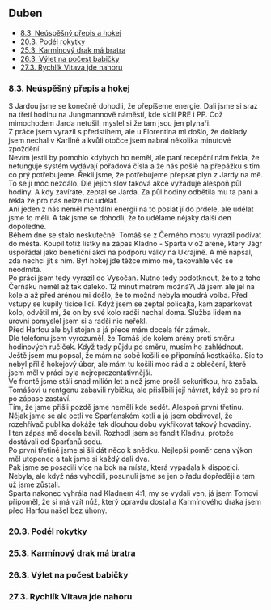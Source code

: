 ## Duben <!-- omit in toc --> 

- [8.3. Neúspěšný přepis a hokej](#83-neúspěšný-přepis-a-hokej)
- [20.3. Podél rokytky](#203-podél-rokytky)
- [25.3. Karmínový drak má bratra](#253-karmínový-drak-má-bratra)
- [26.3. Výlet na počest babičky](#263-výlet-na-počest-babičky)
- [27.3. Rychlík Vltava jde nahoru](#273-rychlík-vltava-jde-nahoru)

### 8.3. Neúspěšný přepis a hokej

S Jardou jsme se konečně dohodli, že přepíšeme energie. Dali jsme si sraz na třetí hodinu na Jungmannově náměstí, kde sídlí PRE i PP. Což mimochodem Jarda netušil. myslel si že tam jsou jen plynaři.\
Z práce jsem vyrazil s předstihem, ale u Florentina mi došlo, že doklady jsem nechal v Karlíně a kvůli otočce jsem nabral několika minutové zpoždění.\
Nevím jestli by pomohlo kdybych ho neměl, ale paní recepční nám řekla, že nefunguje systém vydávají pořadová čísla a že nás pošlě na přepážku s tím co prý potřebujeme. Řekli jsme, že potřebujeme přepsat plyn z Jardy na mě. To se jí moc nezdálo. Dle jejích slov taková akce vyžaduje alespoň půl hodiny. A kdy zavíráte, zeptal se Jarda. Za půl hodiny odbětila mu ta paní a řekla že pro nás nelze nic udělat.\
Ani jeden z nás neměl mentální energii na to poslat jí do prdele, ale udělat jsme to měli. A tak jsme se dohodli, že to uděláme nějaký další den dopoledne.\
Během dne se stalo neskutečné. Tomáš se z Černého mostu vyrazil podívat do města. Koupil totiž lístky na zápas Kladno - Sparta v o2 aréně, který Jágr uspořádal jako benefiční akci na podporu války na Ukrajině. A mě napsal, zda nechci jít s ním. Byť hokej jde těžce mimo mě, takováhle věc se neodmítá.\
Po práci jsem tedy vyrazil do Vysočan. Nutno tedy podotknout, že to z toho Čerňáku neměl až tak daleko. 12 minut metrem možná?\ Já jsem ale jel na kole a až před arénou mi došlo, že to možná nebyla moudrá volba. Před vstupy se kupily tisíce lidí. Když jsem se zeptal policajta, kam zaparkovat kolo, odvětil mi, že on by své kolo radši nechal doma. Služba lidem na úrovni pomyslel jsem si a radši nic neřekl.\
Před Harfou ale byl stojan a já přece mám docela fér zámek.\
Dle telefonu jsem vyrozuměl, že Tomáš jde kolem arény proti směru hodinových ručiček. Když tedy půjdu po směru, musím ho zahlédnout. Ještě jsem mu popsal, že mám na sobě košili co připomíná kostkáčka. Sic to nebyl příliš hokejový úbor, ale mám tu košili moc rád a z oblečení, které jsem měl v práci byla nejreprezentativnější.\
Ve frontě jsme stáli snad milión let a než jsme prošli sekuritkou, hra začala. Tomášovi u rentgenu zabavili rybičku, ale přislíbili její návrat, když se pro ní po zápase zastaví.\
Tím, že jsme přišli pozdě jsme neměli kde sedět. Alespoň první třetinu. Nějak jsme se ale octli ve Sparťanském kotli a já jsem obdivoval, že rozehřívač publika dokáže tak dlouhou dobu vykřikovat takový hovadiny.\
I ten zápas mě docela bavil. Rozhodl jsem se fandit Kladnu, protože dostávali od Sparťanů sodu.\
Po první třetině jsme si šli dát něco k snědku. Nejlepší poměr cena výkon měl utopenec a tak jsme si každý dali dva.\
Pak jsme se posadili více na bok na místa, která vypadala k dispozici. Nebyla, ale když nás vyhodili, posunuli jsme se jen o řadu dopřeději a tam už jsme zůstali.\
Sparta nakonec vyhrála nad Kladnem 4:1, my se vydali ven, já jsem Tomovi připoměl, že si má vzít nůž, který opravdu dostal a Karmínového draka jsem před Harfou našel bez úhony.

### 20.3. Podél rokytky

### 25.3. Karmínový drak má bratra

### 26.3. Výlet na počest babičky

### 27.3. Rychlík Vltava jde nahoru
